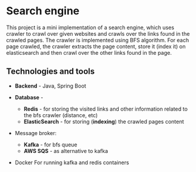 # Search engine

This project is a mini implementation of a search engine, which uses crawler to crawl over given websites
and crawls over the links found in the crawled pages.
The crawler is implemented using BFS algorithm.
For each page crawled, the crawler extracts the page content, store it (index it) on elasticsearch and
then crawl over the other links found in the page.

## Technologies and tools
* **Backend** - Java, Spring Boot
* **Database** - 
  * **Redis** - for storing the visited links and other information related to the bfs crawler (distance, etc)
  * **ElasticSearch** - for storing (**indexing**) the crawled pages content
    
* Message broker:
    * **Kafka** - for bfs queue
    * **AWS SQS** - as alternative to kafka
    
* Docker
  For running kafka and redis containers
  
